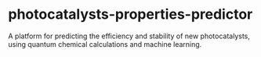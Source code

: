 # photocatalysts-properties-predictor
A platform for predicting the efficiency and stability of new photocatalysts, using quantum chemical calculations and machine learning.
